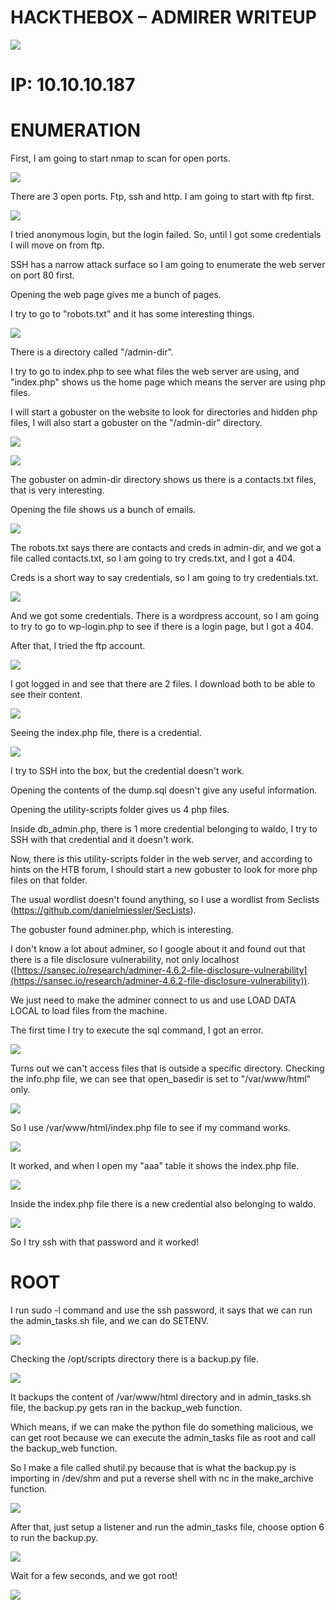 # **HACKTHEBOX – ADMIRER WRITEUP**

![](RackMultipart20201003-4-8mopre_html_daf3574b9fff2df2.png)

# **IP: 10.10.10.187**

# **ENUMERATION**

First, I am going to start nmap to scan for open ports.

![](RackMultipart20201003-4-8mopre_html_53331506200f3480.png)

There are 3 open ports. Ftp, ssh and http. I am going to start with ftp first.

![](RackMultipart20201003-4-8mopre_html_3d2e10cdd019db38.png)

I tried anonymous login, but the login failed. So, until I got some credentials I will move on from ftp.

SSH has a narrow attack surface so I am going to enumerate the web server on port 80 first.

Opening the web page gives me a bunch of pages.

I try to go to &quot;robots.txt&quot; and it has some interesting things.

![](RackMultipart20201003-4-8mopre_html_cd5de6543e31aa33.png)

There is a directory called &quot;/admin-dir&quot;.

I try to go to index.php to see what files the web server are using, and &quot;index.php&quot; shows us the home page which means the server are using php files.

I will start a gobuster on the website to look for directories and hidden php files, I will also start a gobuster on the &quot;/admin-dir&quot; directory.

![](RackMultipart20201003-4-8mopre_html_f28e5fcf0ffb2a2f.png)

![](RackMultipart20201003-4-8mopre_html_8230b1abf66698b5.png)

The gobuster on admin-dir directory shows us there is a contacts.txt files, that is very interesting.

Opening the file shows us a bunch of emails.

![](RackMultipart20201003-4-8mopre_html_b46c5fe0931af9c0.png)

The robots.txt says there are contacts and creds in admin-dir, and we got a file called contacts.txt, so I am going to try creds.txt, and I got a 404.

Creds is a short way to say credentials, so I am going to try credentials.txt.

![](RackMultipart20201003-4-8mopre_html_a3bdf4959921a824.png)

And we got some credentials. There is a wordpress account, so I am going to try to go to wp-login.php to see if there is a login page, but I got a 404.

After that, I tried the ftp account.

![](RackMultipart20201003-4-8mopre_html_3d7970313f009fe.png)

I got logged in and see that there are 2 files. I download both to be able to see their content.

![](RackMultipart20201003-4-8mopre_html_d777fb1c91835eab.png)

Seeing the index.php file, there is a credential.

![](RackMultipart20201003-4-8mopre_html_437cb783de4c7885.png)

I try to SSH into the box, but the credential doesn&#39;t work.

Opening the contents of the dump.sql doesn&#39;t give any useful information.

Opening the utility-scripts folder gives us 4 php files.

Inside db\_admin.php, there is 1 more credential belonging to waldo, I try to SSH with that credential and it doesn&#39;t work.

Now, there is this utility-scripts folder in the web server, and according to hints on the HTB forum, I should start a new gobuster to look for more php files on that folder.

The usual wordlist doesn&#39;t found anything, so I use a wordlist from Seclists (https://github.com/danielmiessler/SecLists).

The gobuster found adminer.php, which is interesting.

I don&#39;t know a lot about adminer, so I google about it and found out that there is a file disclosure vulnerability, not only localhost ([https://sansec.io/research/adminer-4.6.2-file-disclosure-vulnerability](https://sansec.io/research/adminer-4.6.2-file-disclosure-vulnerability)).

We just need to make the adminer connect to us and use LOAD DATA LOCAL to load files from the machine.

The first time I try to execute the sql command, I got an error.

![](RackMultipart20201003-4-8mopre_html_7ff6628616f1fc70.png)

Turns out we can&#39;t access files that is outside a specific directory. Checking the info.php file, we can see that open\_basedir is set to &quot;/var/www/html&quot; only.

![](RackMultipart20201003-4-8mopre_html_815f5bc7c4fc9305.png)

So I use /var/www/html/index.php file to see if my command works.

![](RackMultipart20201003-4-8mopre_html_df89de5c574334d0.png)

It worked, and when I open my &quot;aaa&quot; table it shows the index.php file.

![](RackMultipart20201003-4-8mopre_html_b30f314beb952f60.png)

Inside the index.php file there is a new credential also belonging to waldo.

![](RackMultipart20201003-4-8mopre_html_60a6887ce1711f69.png)

So I try ssh with that password and it worked!

# **ROOT**

I run sudo -l command and use the ssh password, it says that we can run the admin\_tasks.sh file, and we can do SETENV.

![](RackMultipart20201003-4-8mopre_html_f770e9bd0c7d7687.png)

Checking the /opt/scripts directory there is a backup.py file.

![](RackMultipart20201003-4-8mopre_html_d75cb6f2e27c063c.png)

It backups the content of /var/www/html directory and in admin\_tasks.sh file, the backup.py gets ran in the backup\_web function.

Which means, if we can make the python file do something malicious, we can get root because we can execute the admin\_tasks file as root and call the backup\_web function.

So I make a file called shutil.py because that is what the backup.py is importing in /dev/shm and put a reverse shell with nc in the make\_archive function.

![](RackMultipart20201003-4-8mopre_html_522eb5a7401fb620.png)

After that, just setup a listener and run the admin\_tasks file, choose option 6 to run the backup.py.

![](RackMultipart20201003-4-8mopre_html_3ad1a6822014d32.png)

Wait for a few seconds, and we got root!

![](RackMultipart20201003-4-8mopre_html_7d1a5c25fa00c91.png)
